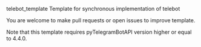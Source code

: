 telebot_template
Template for synchronous implementation of telebot

You are welcome to make pull requests or open issues to improve template.

Note that this template requires pyTelegramBotAPI version higher or equal to 4.4.0.
